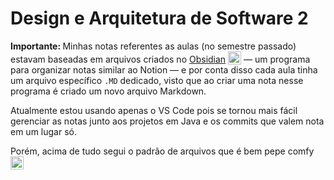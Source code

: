 # Design e Arquitetura de Software 2

<p float="left">
  <strong>Importante: </strong>Minhas notas referentes as aulas (no semestre passado) estavam baseadas em arquivos criados no <a href="https://obsidian.md/">Obsidian</a>
  <img src="https://upload.wikimedia.org/wikipedia/commons/1/10/2023_Obsidian_logo.svg" width="21" title="obsidian_logo" style="vertical-align: text-bottom;" /> — um programa para organizar notas similar ao Notion — e por conta disso cada aula tinha um arquivo específico <code>.MD</code> dedicado, visto que ao criar uma nota nesse programa é criado um novo arquivo Markdown.
</p>

Atualmente estou usando apenas o VS Code pois se tornou mais fácil gerenciar as notas junto aos projetos em Java e os commits que valem nota em um lugar só. 

<p float="left">
  Porém, acima de tudo segui o padrão de arquivos que é bem pepe comfy 
  <img src="https://i.imgur.com/tmWRanf.png" width="21" title="pepe_comfy" style="vertical-align: text-bottom;"/>
</p>



